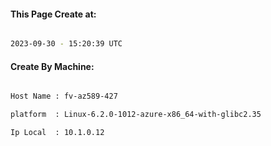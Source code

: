 
   
#### This Page Create at:

```bash

2023-09-30 - 15:20:39 UTC

```

#### Create By Machine:

```bash

Host Name : fv-az589-427

platform  : Linux-6.2.0-1012-azure-x86_64-with-glibc2.35

Ip Local  : 10.1.0.12

```

